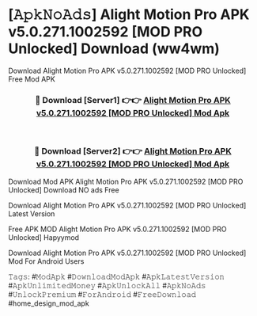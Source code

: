 # [𝙰𝚙𝚔𝙽𝚘𝙰𝚍𝚜] Alight Motion Pro APK v5.0.271.1002592 [MOD PRO Unlocked] Download (ww4wm)
Download Alight Motion Pro APK v5.0.271.1002592 [MOD PRO Unlocked] Free Mod APK

<div align="center">
<h3>🔴 Download [Server1] 👉👉 <a href="https://apkcomod.com?title=Alight_Motion_Pro_APK_v5.0.271.1002592_[MOD_PRO_Unlocked]">Alight Motion Pro APK v5.0.271.1002592 [MOD PRO Unlocked] Mod Apk</a></h3><br>

<h3>🔴 Download [Server2] 👉👉 <a href="https://apkcomod.com?title=Alight_Motion_Pro_APK_v5.0.271.1002592_[MOD_PRO_Unlocked]">Alight Motion Pro APK v5.0.271.1002592 [MOD PRO Unlocked] Mod Apk</a></h3>
</div>


 Download Mod APK Alight Motion Pro APK v5.0.271.1002592 [MOD PRO Unlocked] Download NO ads Free

Download Alight Motion Pro APK v5.0.271.1002592 [MOD PRO Unlocked] Latest Version

Free APK MOD Alight Motion Pro APK v5.0.271.1002592 [MOD PRO Unlocked] Hapyymod

Download Alight Motion Pro APK v5.0.271.1002592 [MOD PRO Unlocked] Mod For Android Users

𝚃𝚊𝚐𝚜: #𝙼𝚘𝚍𝙰𝚙𝚔 #𝙳𝚘𝚠𝚗𝚕𝚘𝚊𝚍𝙼𝚘𝚍𝙰𝚙𝚔 #𝙰𝚙𝚔𝙻𝚊𝚝𝚎𝚜𝚝𝚅𝚎𝚛𝚜𝚒𝚘𝚗 #𝙰𝚙𝚔𝚄𝚗𝚕𝚒𝚖𝚒𝚝𝚎𝚍𝙼𝚘𝚗𝚎𝚢 #𝙰𝚙𝚔𝚄𝚗𝚕𝚘𝚌𝚔𝙰𝚕𝚕 #𝙰𝚙𝚔𝙽𝚘𝙰𝚍𝚜 #𝚄𝚗𝚕𝚘𝚌𝚔𝙿𝚛𝚎𝚖𝚒𝚞𝚖 #𝙵𝚘𝚛𝙰𝚗𝚍𝚛𝚘𝚒𝚍 #𝙵𝚛𝚎𝚎𝙳𝚘𝚠𝚗𝚕𝚘𝚊𝚍 #home_design_mod_apk